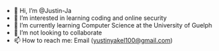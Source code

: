 - 👋 Hi, I’m @Justin-Ja
- 👀 I’m interested in learning coding and online security
- 🌱 I’m currently learning Computer Science at the University of Guelph
- 💞️ I’m not looking to collaborate
- 📫 How to reach me: Email (yustinyakel100@gmail.com)

<!---
JustinJa2003/JustinJa2003 is a ✨ special ✨ repository because its `README.md` (this file) appears on your GitHub profile.
You can click the Preview link to take a look at your changes.
--->
